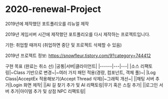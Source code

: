 # 2020-renewal-Project
2019년에 제작했던 포트폴리오를 리뉴얼 제작


2019년 게임서버 시간에 제작했던 포트폴리오를 다시 제작하는 프로젝트입니다.

기한: 취업할 때까지 (취업하면 중단 및 프로젝트 삭제할 수 있음)

2019년 프로젝트 정보: https://snowfleur.tistory.com/9?category=744412

구현 목표 (완료는 취소 선)
|공통|서버|클라이언트|
|------|---|---|
|소스 리팩토링|~Class 기반으로 변경~|~여러 가지 패턴 적용(경량, 컴포넌트, 객체 풀)~|
|Log Class|AcceptEx 적용해보기(Accept Thread 삭제)|~그래픽 개선~|
||채팅 서버 추가|Login 화면 제작|
||AI 길 찾기 추가 및 AI 리팩토링|무기 혹은 스킬 추가|
||로그인 서버 추가|아이템 추가 및 상점 NPC 리팩토링|
